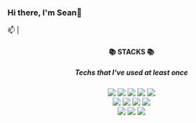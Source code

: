 
 
### Hi there, I'm Sean👋
📫 |  <br>

<div align = center><h4>📚 STACKS 📚 </h4> <div>
<div aligen = center><h5>Techs that I've used at least once </h5> <div>
<div algin=center>
<img src="https://img.shields.io/badge/java-007396?style=flat-square&logo=java&logoColor=white">
<img src="https://img.shields.io/badge/spring-6DB33F?style=flat-square&logo=spring&logoColor=white">
<img src="https://img.shields.io/badge/springboot-6DB33F?style=flat-square&logo=springboot&logoColor=white">
<img src="https://img.shields.io/badge/jquery-0769AD?style=flat-square&logo=jquery&logoColor=white">
<img src="https://img.shields.io/badge/c++-00599C?style=flat-square&logo=c%2B%2B&logoColor=white"/>

<br>
<img src="https://img.shields.io/badge/html5-E34F26?style=flat-square&logo=html5&logoColor=white">
<img src="https://img.shields.io/badge/css-1572B6?style=flat-square&logo=css3&logoColor=white">
<img src="https://img.shields.io/badge/javascript-F7DF1E?style=flat-square&logo=javascript&logoColor=black">
<img src="https://img.shields.io/badge/react-61DAFB?style=flat-square&logo=react&logoColor=black">
<br>
<img src="https://img.shields.io/badge/oracle-F80000?style=flat-square&logo=oracle&logoColor=white">
<img src="https://img.shields.io/badge/mysql-4479A1?style=flat-square&logo=mysql&logoColor=white">
<img src="https://img.shields.io/badge/Amazon AWS-232F3E?style=flat-square&logo=Amazon%20AWS&logoColor=white"/>
<br>

<!-- 

![header](https://capsule-render.vercel.app/api?type=wave&color=&height=150&section=header&text=Sean%20Yoo&fontSize=75) 
![Sean Yoo's GitHub stats](https://github-readme-stats.vercel.app/api?username=solusean&show_icons=true&theme=white)
![Top Langs](https://github-readme-stats.vercel.app/api/top-langs/?username=solusean&layout=compact&theme=white)
<img src="https://img.shields.io/badge/git-F05032?style=for-the-badge&logo=git&logoColor=white">
<img src="https://img.shields.io/badge/amazonaws-232F3E?style=for-the-badge&logo=amazonaws&logoColor=white">

-->

